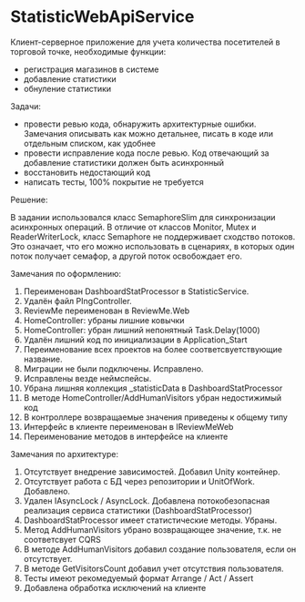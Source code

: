 # StatisticWebApiService

Клиент-серверное приложение для учета количества посетителей в торговой точке, необходимые функции:
* регистрация магазинов в системе
* добавление статистики
* обнуление статистики

Задачи:
* провести ревью кода, обнаружить архитектурные ошибки. Замечания описывать как можно детальнее, писать в коде или отдельным списком, как удобнее
* провести исправление кода после ревью. Код отвечающий за добавление статистики должен быть асинхронный
* восстановить недостающий код
* написать тесты, 100% покрытие не требуется

Решение:

В задании использовался класс SemaphoreSlim для синхронизации асинхронных операций.
В отличие от классов Monitor, Mutex и ReaderWriterLock, класс Semaphore не поддерживает сходство потоков. 
Это означает, что его можно использовать в сценариях, в которых один поток получает семафор, а другой поток освобождает его.  

Замечания по оформлению:
1) Переименован DashboardStatProcessor в StatisticService.
2) Удалён файл PIngController.
3) ReviewMe переименован в ReviewMe.Web
4) HomeController: убраны лишние ковычки
5) HomeController: убран лишний непонятный Task.Delay(1000)
6) Удалён лишний код по инициализации в Application_Start
7) Переименование всех проектов на более соответсвуетствующие название.
8) Миграции не были подключены. Исправлено.
9) Исправлены везде неймспейсы.
10) Убрана лишняя коллекция _statisticData в DashboardStatProcessor
11) В методе HomeController/AddHumanVisitors убран недостижимый код
12) В контроллере возвращаемые значения приведены к общему типу
13) Интерфейс в клиенте переименован в IReviewMeWeb
14) Переименование методов в интерфейсе на клиенте

Замечания по архитектуре:
1) Отсутствует внедрение зависимостей. Добавил Unity контейнер.
2) Отсутствует работа с БД через репозитории и UnitOfWork. Добавлено.
3) Удален IAsyncLock / AsyncLock. Добавлена потокобезопасная реализация сервиса статистики (DashboardStatProcessor)
4) DashboardStatProcessor имеет статистические методы. Убраны.
5) Метод AddHumanVisitors убрано возвращающее значение, т.к. не соответсвует CQRS
6) В методе AddHumanVisitors добавил создание пользователя, если он отсутствует.
7) В методе GetVisitorsCount добавил учет отсутствия пользователя.
8) Тесты имеют рекомедуемый формат Arrange / Act / Assert
9) Добавлена обработка исключений на клиенте